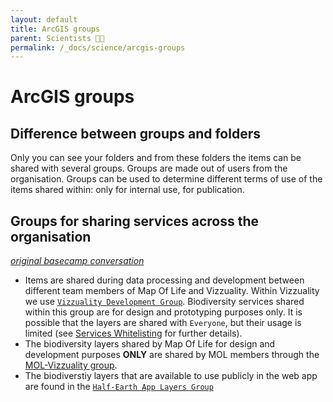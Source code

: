```yaml
---
layout: default
title: ArcGIS groups
parent: Scientists 🧑‍🔬
permalink: /_docs/science/arcgis-groups
---
```


# ArcGIS groups
## Difference between groups and folders
Only you can see your folders and from these folders the items can be shared with several groups. Groups are made out of users from the organisation. Groups can be used to determine different terms of use of the items shared within: only for internal use, for publication. 

## Groups for sharing services across the organisation
[*original basecamp conversation*](https://basecamp.com/1756858/projects/13899003/messages/89528752)
- Items are shared during data processing and development between different team members of Map Of Life and Vizzuality.  Within Vizzuality we use [`Vizzuality Development Group`](https://eowilson.maps.arcgis.com/home/group.html?id=46783c33c294485abe83f5e899c2f21f). Biodiversity services shared within this group are for design and prototyping purposes only. It is possible that the layers are shared with `Everyone`, but their usage is limited (see [Services Whitelisting](/_docs/science/whitelisting) for further details).
- The biodiversity layers shared by Map Of Life for design and development purposes **ONLY** are shared by MOL members through the [MOL-Vizzuality group](https://eowilson.maps.arcgis.com/home/group.html?id=3effcb0b695b4c22a8022b6715c01ff0).
- The biodiverstiy layers that are available to use publicly in the web app are found in the [`Half-Earth App Layers Group`](https://eowilson.maps.arcgis.com/home/group.html?id=9435b010c9c7488b9a7d4482022117dd)